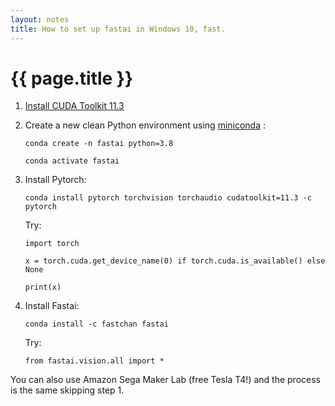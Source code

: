 ```yaml
---
layout: notes
title: How to set up fastai in Windows 10, fast.
---
```


# {{ page.title }}


1. [Install CUDA Toolkit 11.3](https://developer.nvidia.com/cuda-11.3.0-download-archive?target_os=Windows&target_arch=x86_64&target_version=10)

2. Create a new clean Python environment using [miniconda](https://docs.conda.io/en/latest/miniconda.html) : 

    `conda create -n fastai python=3.8`

    `conda activate fastai`


3. Install Pytorch: 

    `conda install pytorch torchvision torchaudio cudatoolkit=11.3 -c pytorch`

    Try: 

    `import torch`

    `x = torch.cuda.get_device_name(0) if torch.cuda.is_available() else None`

    `print(x)`

4. Install Fastai: 

    `conda install -c fastchan fastai`

    Try: 

    `from fastai.vision.all import *`


You can also use Amazon Sega Maker Lab (free Tesla T4!) and the process is the same skipping step 1.